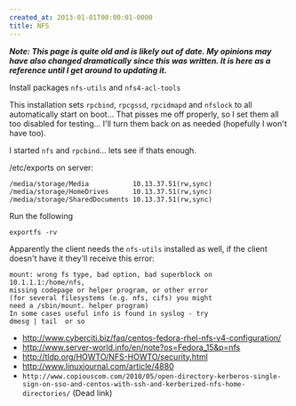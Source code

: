 ```yaml
---
created_at: 2013-01-01T00:00:01-0000
title: NFS
---
```


***Note: This page is quite old and is likely out of date. My opinions may have
also changed dramatically since this was written. It is here as a reference
until I get around to updating it.***

Install packages `nfs-utils` and `nfs4-acl-tools`

This installation sets `rpcbind`, `rpcgssd`, `rpcidmapd` and `nfslock` to all
automatically start on boot... That pisses me off properly, so I set them all
too disabled for testing... I'll turn them back on as needed (hopefully I won't
have too).

I started `nfs` and `rpcbind`... lets see if thats enough.

/etc/exports on server:

```
/media/storage/Media           10.13.37.51(rw,sync)  
/media/storage/HomeDrives      10.13.37.51(rw,sync)
/media/storage/SharedDocuments 10.13.37.51(rw,sync)
```

Run the following

```
exportfs -rv
```

Apparently the client needs the `nfs-utils` installed as well, if the client
doesn't have it they'll receive this error:

```
mount: wrong fs type, bad option, bad superblock on 10.1.1.1:/home/nfs,
missing codepage or helper program, or other error
(for several filesystems (e.g. nfs, cifs) you might
need a /sbin/mount. helper program)
In some cases useful info is found in syslog - try
dmesg | tail  or so
```

* http://www.cyberciti.biz/faq/centos-fedora-rhel-nfs-v4-configuration/
* http://www.server-world.info/en/note?os=Fedora_15&p=nfs
* http://tldp.org/HOWTO/NFS-HOWTO/security.html
* http://www.linuxjournal.com/article/4880
* `http://www.copiouscom.com/2010/05/open-directory-kerberos-single-sign-on-sso-and-centos-with-ssh-and-kerberized-nfs-home-directories/` (Dead link)
